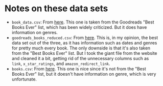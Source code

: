 # Notes on these data sets

- `book_data.csv`: From [here](https://www.kaggle.com/meetnaren/goodreads-best-books). This one is taken from the Goodreads "Best Books Ever" list, which has been widely criticized. But it does have information on genres.
- `goodreads_books_reduced.csv`: From [here](https://www.kaggle.com/austinreese/goodreads-books). This is, in my opinion, the best data set out of the three, as it has information such as dates and genres for pretty much every book. The only downside is that it's also taken from the "Best Books Ever" list. But I took the giant file from the website and cleaned it a bit, getting rid of the unnecessary columns such as `link`, `x_star_ratings`, and `amazon_redirect_link`.
- `books.csv`: From [here](https://www.kaggle.com/jealousleopard/goodreadsbooks). This one is nice since it's not from the "Best Books Ever" list, but it doesn't have information on genre, which is very unfortunate.
